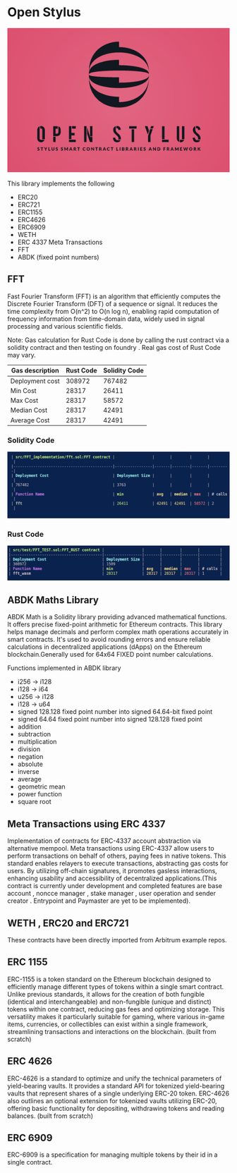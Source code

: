 # Open Stylus
<div align="center"">
    <img src="https://github.com/Prabhat1308/OpenStylus/blob/main/assets/logo.png">
  </div>

This library implements the following 
* ERC20
* ERC721
* ERC1155
* ERC4626
* ERC6909
* WETH
* ERC 4337 Meta Transactions
* FFT 
* ABDK (fixed point numbers)

## FFT 

Fast Fourier Transform (FFT) is an algorithm that efficiently computes the Discrete Fourier Transform (DFT) of a sequence or signal. It reduces the time complexity from O(n^2) to O(n log n), enabling rapid computation of frequency information from time-domain data, widely used in signal processing and various scientific fields.

Note: Gas calculation for Rust Code is done by calling the rust contract via a solidity contract and then testing on foundry . Real gas cost of Rust Code may vary.

| Gas description | Rust Code| Solidity Code |
| -------- | -------- | -------- |
| Deployment cost   | 308972     | 767482  |
 Min Cost |28317 | 26411
Max Cost |28317 |58572
Median Cost |28317 | 42491
Average Cost |28317 | 42491

### Solidity Code
![solidity_code](https://github.com/Prabhat1308/OpenStylus/blob/main/assets/solidity_code.png)

### Rust Code
![rust_code](https://github.com/Prabhat1308/OpenStylus/blob/main/assets/rust_code.png)

## ABDK Maths Library
ABDK Math is a Solidity library providing advanced mathematical functions. It offers precise fixed-point arithmetic for Ethereum contracts. This library helps manage decimals and perform complex math operations accurately in smart contracts. It's used to avoid rounding errors and ensure reliable calculations in decentralized applications (dApps) on the Ethereum blockchain.Generally used for 64x64 FIXED point number calculations.

Functions implemented in ABDK library 
* i256 -> i128
* i128 -> i64 
* u256 -> i128
* i128 -> u64
* signed 128.128 fixed point number into signed 64.64-bit fixed point
* signed 64.64 fixed point number into signed 128.128 fixed point
* addition
* subtraction
* multiplication
* division
* negation
* absolute
* inverse
* average
* geometric mean
* power function 
* square root

## Meta Transactions using ERC 4337
Implementation of contracts for ERC-4337 account abstraction via alternative mempool.
Meta transactions using ERC-4337 allow users to perform transactions on behalf of others, paying fees in native tokens. This standard enables relayers to execute transactions, abstracting gas costs for users. By utilizing off-chain signatures, it promotes gasless interactions, enhancing usability and accessibility of decentralized applications.(This contract is currently under development and completed features are base account , noncce manager , stake manager , user operation and sender creator . Entrypoint and Paymaster are yet to be implemented).

##  WETH , ERC20 and ERC721
These contracts have been directly imported from Arbitrum example repos.

## ERC 1155
ERC-1155 is a token standard on the Ethereum blockchain designed to efficiently manage different types of tokens within a single smart contract. Unlike previous standards, it allows for the creation of both fungible (identical and interchangeable) and non-fungible (unique and distinct) tokens within one contract, reducing gas fees and optimizing storage. This versatility makes it particularly suitable for gaming, where various in-game items, currencies, or collectibles can exist within a single framework, streamlining transactions and interactions on the blockchain. (built from scratch)

## ERC 4626
ERC-4626 is a standard to optimize and unify the technical parameters of yield-bearing vaults. It provides a standard API for tokenized yield-bearing vaults that represent shares of a single underlying ERC-20 token. ERC-4626 also outlines an optional extension for tokenized vaults utilizing ERC-20, offering basic functionality for depositing, withdrawing tokens and reading balances. (built from scratch)

## ERC 6909 
ERC-6909 is a specification for managing multiple tokens by their id in a single contract. 
